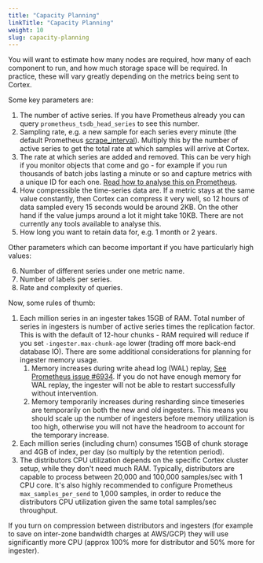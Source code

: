 ```yaml
---
title: "Capacity Planning"
linkTitle: "Capacity Planning"
weight: 10
slug: capacity-planning
---
```



You will want to estimate how many nodes are required, how many of
each component to run, and how much storage space will be required.
In practice, these will vary greatly depending on the metrics being
sent to Cortex.

Some key parameters are:

 1. The number of active series. If you have Prometheus already you
 can query `prometheus_tsdb_head_series` to see this number.
 2. Sampling rate, e.g. a new sample for each series every minute
 (the default Prometheus [scrape_interval](https://prometheus.io/docs/prometheus/latest/configuration/configuration/)).
 Multiply this by the number of active series to get the
 total rate at which samples will arrive at Cortex.
 3. The rate at which series are added and removed. This can be very
 high if you monitor objects that come and go - for example if you run
 thousands of batch jobs lasting a minute or so and capture metrics
 with a unique ID for each one. [Read how to analyse this on
 Prometheus](https://www.robustperception.io/using-tsdb-analyze-to-investigate-churn-and-cardinality).
 4. How compressible the time-series data are. If a metric stays at
 the same value constantly, then Cortex can compress it very well, so
 12 hours of data sampled every 15 seconds would be around 2KB.  On
 the other hand if the value jumps around a lot it might take 10KB.
 There are not currently any tools available to analyse this.
 5. How long you want to retain data for, e.g. 1 month or 2 years.

Other parameters which can become important if you have particularly
high values:

 6. Number of different series under one metric name.
 7. Number of labels per series.
 8. Rate and complexity of queries.

Now, some rules of thumb:

 1. Each million series in an ingester takes 15GB of RAM. Total number
 of series in ingesters is number of active series times the
 replication factor. This is with the default of 12-hour chunks - RAM
 required will reduce if you set `-ingester.max-chunk-age` lower
 (trading off more back-end database IO).
 There are some additional considerations for planning for ingester memory usage.
    1. Memory increases during write ahead log (WAL) replay, [See Prometheus issue #6934](https://github.com/prometheus/prometheus/issues/6934#issuecomment-726039115). If you do not have enough memory for WAL replay, the ingester will not be able to restart successfully without intervention.
     2. Memory temporarily increases during resharding since timeseries are temporarily on both the new and old ingesters. This means you should scale up the number of ingesters before memory utilization is too high, otherwise you will not have the headroom to account for the temporary increase.
 2. Each million series (including churn) consumes 15GB of chunk
 storage and 4GB of index, per day (so multiply by the retention
 period).
 3. The distributors CPU utilization depends on the specific Cortex cluster
    setup, while they don't need much RAM. Typically, distributors are capable
    to process between 20,000 and 100,000 samples/sec with 1 CPU core. It's also
    highly recommended to configure Prometheus `max_samples_per_send` to 1,000
    samples, in order to reduce the distributors CPU utilization given the same
    total samples/sec throughput.

If you turn on compression between distributors and ingesters (for
example to save on inter-zone bandwidth charges at AWS/GCP) they will use
significantly more CPU (approx 100% more for distributor and 50% more
for ingester).
